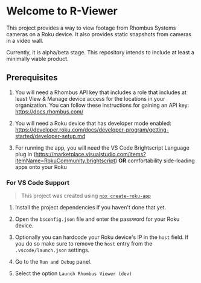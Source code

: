 # Welcome to R-Viewer

This project provides a way to view footage from Rhombus Systems cameras on a Roku device. It also provides static snapshots from cameras in a video wall. 

Currently, it is alpha/beta stage. This repository intends to include at least a minimally viable product.

## Prerequisites

 1. You will need a Rhombus API key that includes a role that includes at least View & Manage device access for the locations in your organization. You can follow these instructions for gaining an API key: https://docs.rhombus.com/
    
 2. You will need a Roku device that has developer mode enabled: https://developer.roku.com/docs/developer-program/getting-started/developer-setup.md
 
 3. For running the app, you will need the VS Code Brightscript Language plug in (https://marketplace.visualstudio.com/items?itemName=RokuCommunity.brightscript) **OR** comfortability side-loading apps onto your Roku

### For VS Code Support

> This project was created using [`npx create-roku-app`](https://github.com/haystacknews/create-roku-app)

1. Install the project dependencies if you haven't done that yet.

2. Open the `bsconfig.json` file and enter the password for your Roku device.

3. Optionally you can hardcode your Roku device's IP in the `host` field. If you do so make sure to remove the `host` entry from the `.vscode/launch.json` settings.

4. Go to the `Run and Debug` panel.

5. Select the option `Launch Rhombus Viewer (dev)`
